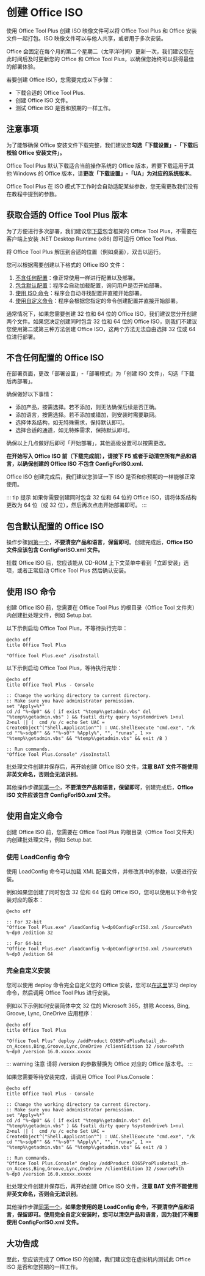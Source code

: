 # 创建 Office ISO

使用 Office Tool Plus 创建 ISO 映像文件可以将 Office Tool Plus 和 Office 安装文件一起打包。ISO 映像文件可以与他人共享，或者用于多次安装。

Office 会固定在每个月的第二个星期二（太平洋时间）更新一次，我们建议您在此时间后及时更新您的 Office 和 Office Tool Plus，以确保您始终可以获得最佳的部署体验。

若要创建 Office ISO，您需要完成以下步骤：

- 下载合适的 Office Tool Plus.
- 创建 Office ISO 文件。
- 测试 Office ISO 是否和预期的一样工作。

## 注意事项

为了能够确保 Office 安装文件下载完整，我们建议您**勾选「下载设置」-「下载后校验 Office 安装文件」。**

Office Tool Plus 默认下载适合当前操作系统的 Office 版本，若要下载适用于其他 Windows 的 Office 版本，请**更改「下载设置」-「UA」为对应的系统版本**。

Office Tool Plus 在 ISO 模式下工作时会自动适配某些参数，您无需更改我们没有在教程中提到的参数。

## 获取合适的 Office Tool Plus 版本

为了方便进行多次部署，我们建议您[下载](/zh-cn/start/#下载)包含框架的 Office Tool Plus，不需要在客户端上安装 .NET Desktop Runtime (x86) 即可运行 Office Tool Plus.

将 Office Tool Plus 解压到合适的位置（例如桌面），双击以运行。

您可以根据需要创建以下格式的 Office ISO 文件：

1. [不含任何配置](/zh-cn/deploy/create-iso.html#不含任何配置的-office-iso)：像正常使用一样进行配置以及部署。
2. [包含默认配置](/zh-cn/deploy/create-iso.html#包含默认配置的-office-iso)：程序会自动加载配置，询问用户是否开始部署。
3. [使用 ISO 命令](/zh-cn/deploy/create-iso.html#使用-iso-命令)：程序会自动寻找配置并直接开始部署。
4. [使用自定义命令](/zh-cn/deploy/create-iso.html#使用自定义命令)：程序会根据您指定的命令创建配置并直接开始部署。

通常情况下，如果您需要创建 32 位和 64 位的 Office ISO，我们建议您分开创建两个文件。如果您决定创建同时包含 32 位和 64 位的 Office ISO，则我们不建议您使用第二或第三种方法创建 Office ISO，这两个方法无法自由选择 32 位或 64 位进行部署。

## 不含任何配置的 Office ISO

在部署页面，更改「部署设置」-「部署模式」为「创建 ISO 文件」，勾选「下载后再部署」。

确保做好以下事情：

- 添加产品，按需选择。若不添加，则无法确保后续是否正确。
- 添加语言，按需选择。若不添加或错加，则安装时需要联网。
- 选择体系结构，如无特殊需求，保持默认即可。
- 选择合适的通道，如无特殊需求，保持默认即可。

确保以上几点做好后即可「开始部署」，其他高级设置可以按需更改。

**在开始写入 Office ISO 前（下载完成前），请按下 F5 或者手动清空所有产品和语言，以确保创建的 Office ISO 不包含 ConfigForISO.xml.**

Office ISO 创建完成后，我们建议您验证一下 ISO 是否和你预期的一样能够正常使用。

::: tip 提示
如果你需要创建同时包含 32 位和 64 位的 Office ISO，请将体系结构更改为 64 位（或 32 位），然后再次点击开始部署即可。
:::

## 包含默认配置的 Office ISO

操作步骤[同第一个](/zh-cn/deploy/create-iso.html#不含任何配置的-office-iso)，**不要清空产品和语言，保留即可**。创建完成后，**Office ISO 文件应该包含 ConfigForISO.xml 文件。**

挂载 Office ISO 后，您应该能从 CD-ROM 上下文菜单中看到「立即安装」选项，或者正常启动 Office Tool Plus 然后确认安装。

## 使用 ISO 命令

创建 Office ISO 前，您需要在 Office Tool Plus 的根目录（Office Tool 文件夹）内创建批处理文件，例如 Setup.bat.

以下示例启动 Office Tool Plus，不等待执行完毕：

``` batch
@echo off
title Office Tool Plus

"Office Tool Plus.exe" /isoInstall
````

以下示例启动 Office Tool Plus，等待执行完毕：

``` batch
@echo off
title Office Tool Plus - Console

:: Change the working directory to current directory.
:: Make sure you have administrator permission.
set "Apply=%*"
cd /d "%~dp0" && ( if exist "%temp%\getadmin.vbs" del "%temp%\getadmin.vbs" ) && fsutil dirty query %systemdrive% 1>nul 2>nul || (  cmd /u /c echo Set UAC = CreateObject^("Shell.Application"^) : UAC.ShellExecute "cmd.exe", "/k cd ""%~sdp0"" && ""%~s0"" %Apply%", "", "runas", 1 >> "%temp%\getadmin.vbs" && "%temp%\getadmin.vbs" && exit /B )

:: Run commands.
"Office Tool Plus.Console" /isoInstall
```

批处理文件创建并保存后，再开始创建 Office ISO 文件，**注意 BAT 文件不能使用非英文命名，否则会无法识别**。

其他操作步骤[同第一个](/zh-cn/deploy/create-iso.html#不含任何配置的-office-iso)，**不要清空产品和语言，保留即可**，创建完成后，**Office ISO 文件应该包含 ConfigForISO.xml 文件。**

## 使用自定义命令

创建 Office ISO 前，您需要在 Office Tool Plus 的根目录（Office Tool 文件夹）内创建批处理文件，例如 Setup.bat.

### 使用 LoadConfig 命令

使用 LoadConfig 命令可以加载 XML 配置文件，并修改其中的参数，以便进行安装。

例如如果您创建了同时包含 32 位和 64 位的 Office ISO，您可以使用以下命令安装对应的版本：

``` batch
@echo off

:: For 32-bit
"Office Tool Plus.exe" /loadConfig %~dp0ConfigForISO.xml /SourcePath %~dp0 /edition 32

:: For 64-bit
"Office Tool Plus.exe" /loadConfig %~dp0ConfigForISO.xml /SourcePath %~dp0 /edition 64
```

### 完全自定义安装

您可以使用 deploy 命令完全自定义您的 Office 安装，您可以[在这里](/zh-cn/others/commands.html#部署命令)学习 deploy 命令，然后调用 Office Tool Plus 进行安装。

例如以下示例如何安装简体中文 32 位的 Microsoft 365，排除 Access, Bing, Groove, Lync, OneDrive 应用程序：

``` batch
@echo off
title Office Tool Plus

"Office Tool Plus" deploy /addProduct O365ProPlusRetail_zh-cn_Access,Bing,Groove,Lync,OneDrive /clientEdition 32 /sourcePath %~dp0 /version 16.0.xxxxx.xxxxx
```

::: warning 注意
请将 /version 的参数替换为 Office 对应的 Office 版本号。
:::

如果您需要等待安装完成，请调用 Office Tool Plus.Console：

``` batch
@echo off
title Office Tool Plus - Console

:: Change the working directory to current directory.
:: Make sure you have administrator permission.
set "Apply=%*"
cd /d "%~dp0" && ( if exist "%temp%\getadmin.vbs" del "%temp%\getadmin.vbs" ) && fsutil dirty query %systemdrive% 1>nul 2>nul || (  cmd /u /c echo Set UAC = CreateObject^("Shell.Application"^) : UAC.ShellExecute "cmd.exe", "/k cd ""%~sdp0"" && ""%~s0"" %Apply%", "", "runas", 1 >> "%temp%\getadmin.vbs" && "%temp%\getadmin.vbs" && exit /B )

:: Run commands.
"Office Tool Plus.Console" deploy /addProduct O365ProPlusRetail_zh-cn_Access,Bing,Groove,Lync,OneDrive /clientEdition 32 /sourcePath %~dp0 /version 16.0.xxxxx.xxxxx
```

批处理文件创建并保存后，再开始创建 Office ISO 文件，**注意 BAT 文件不能使用非英文命名，否则会无法识别**。

其他操作步骤[同第一个](/zh-cn/deploy/create-iso.html#不含任何配置的-office-iso)，**如果您使用的是 LoadConfig 命令，不要清空产品和语言，保留即可。使用完全自定义安装时，您可以清空产品和语言，因为我们不需要使用 ConfigForISO.xml 文件。**

## 大功告成

至此，您应该完成了 Office ISO 的创建，我们建议您在虚拟机内测试此 Office ISO 是否和您预期的一样工作。
